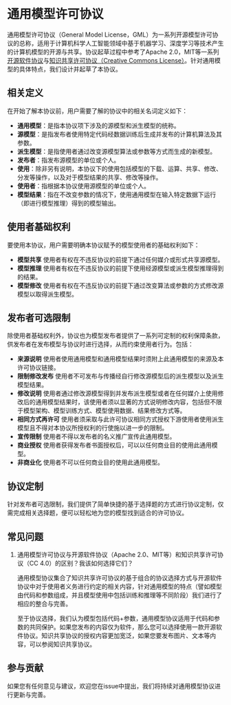 # 通用模型许可协议

通用模型许可协议（General Model License，GML）为一系列开源模型许可协议的总称，适用于计算机科学人工智能领域中基于机器学习、深度学习等技术产生的计算机模型的开源与共享。协议起草过程中参考了Apache 2.0，MIT等一系列[开源软件协议](https://choosealicense.com/licenses/)与[知识共享许可协议（Creative Commons License）](https://creativecommons.org/share-your-work/)。针对通用模型的具体特点，我们设计并起草了本协议。

## 相关定义

在开始了解本协议前，用户需要了解的协议中的相关名词定义如下：

- **通用模型**：是指本协议项下涉及的源模型和派生模型的统称。
- **源模型**：是指发布者使用特定代码经数据训练后生成并发布的计算机算法及其参数。
- **派生模型**：是指使用者通过改变源模型算法或参数等方式而生成的新模型。
- **发布者**：指发布源模型的单位或个人。
- **使用**：除非另有说明，本协议下的使用包括模型的下载、运算、共享、修改、分发等操作，以及对于模型结果的共享、修改等操作。
- **使用者**：指根据本协议使用源模型的单位或个人。
- **模型结果**：指在不改变参数的情况下，使用通用模型在输入特定数据下运行（即进行模型推理）得到的模型输出。


## 使用者基础权利
要使用本协议，用户需要明确本协议赋予的模型使用者的基础权利如下：

- **模型共享** 使用者有权在不违反协议的前提下通过任何媒介或形式共享源模型。
- **模型推理** 使用者有权在不违反协议的前提下使用经源模型或派生模型推理得到的结果。
- **模型修改** 使用者有权在不违反协议的前提下通过改变算法或参数的方式修改源模型以取得派生模型。


## 发布者可选限制
除使用者基础权利外，协议也为模型发布者提供了一系列可定制的权利保障条款，供发布者在发布模型与协议时进行选择，从而约束使用者行为。包括：

- **来源说明** 使用者使用通用模型和通用模型结果时须附上此通用模型的来源及本许可协议链接。
- **限制修改发布** 使用者不可发布与传播经自行修改源模型后的派生模型以及派生模型结果。
- **修改说明** 使用者通过修改源模型得到并发布派生模型或者在任何媒介上使用修改后的通用模型结果时，该使用者须以显著的方式说明修改内容，包括但不限于模型架构、模型训练方式、模型使用数据、结果修改方式等。
- **相同方式再许可** 使用者须采取与此许可协议相同方式授权下游使用者使用派生模型且不得对本协议所授权利的行使施以进一步的限制。
- **宣传限制** 使用者不得以发布者的名义推广宣传此通用模型。
- **商业授权** 使用者获得发布者书面授权后，可以以任何商业目的使用此通用模型。
- **非商业化** 使用者不可以任何商业目的使用此通用模型。


## 协议定制
针对发布者可选限制，我们提供了简单快捷的基于选择题的方式进行协议定制，仅需完成相关选择题，便可以轻松地为您的模型找到适合的许可协议。

## 常见问题

1. 通用模型许可协议与开源软件协议（Apache 2.0、MIT等）和知识共享许可协议（CC 4.0）的区别？我该如何选择它们？

	通用模型协议集合了知识共享许可协议的基于组合的协议选择方式与开源软件协议中对于使用者义务进行约定的相关内容，针对通用模型的特点（譬如模型由代码和参数组成，并且模型使用中包括训练和推理等不同阶段）我们进行了相应的整合与完善。

	至于协议选择，我们认为模型包括代码+参数，通用模型协议适用于代码和参数的共同保护。如果您发布的内容仅为软件，那么您可以选择使用一款开源软件协议。知识共享协议的授权内容更加宽泛，如果您要发布图片、文本等内容，可以参阅知识共享协议。


## 参与贡献
如果您有任何意见与建议，欢迎您在issue中提出，我们将持续对通用模型协议进行更新与完善。
